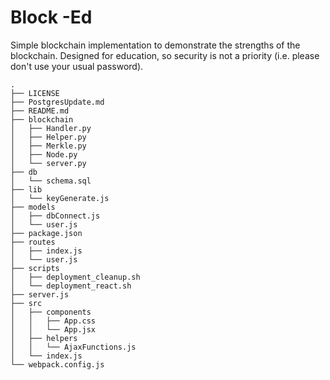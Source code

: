 # Block -Ed

Simple blockchain implementation to demonstrate the strengths of the blockchain. Designed for education, so security is not a priority (i.e. please don't use your usual password).

```
.
├── LICENSE
├── PostgresUpdate.md
├── README.md
├── blockchain
│   ├── Handler.py
│   ├── Helper.py
│   ├── Merkle.py
│   ├── Node.py
│   └── server.py
├── db
│   └── schema.sql
├── lib
│   └── keyGenerate.js
├── models
│   ├── dbConnect.js
│   └── user.js
├── package.json
├── routes
│   ├── index.js
│   └── user.js
├── scripts
│   ├── deployment_cleanup.sh
│   └── deployment_react.sh
├── server.js
├── src
│   ├── components
│   │   ├── App.css
│   │   └── App.jsx
│   ├── helpers
│   │   └── AjaxFunctions.js
│   └── index.js
└── webpack.config.js
```
